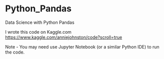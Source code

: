 # Python_Pandas
Data Science with Python Pandas

I wrote this code on Kaggle.com
https://www.kaggle.com/anniejohnston/code?scroll=true


Note -
You may need use Jupyter Notebook (or a similar Python IDE) to run the code.
